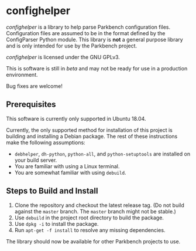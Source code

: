 # confighelper

_confighelper_ is a library to help parse Parkbench configuration files. Configuration files
are assumed to be in the format defined by the ConfigParser Python module. This library is
**not** a general purpose library and is only intended for use by the Parkbench project.

_confighelper_ is licensed under the GNU GPLv3.

This is software is still in _beta_ and may not be ready for use in a production environment.

Bug fixes are welcome!

## Prerequisites
This software is currently only supported in Ubuntu 18.04.

Currently, the only supported method for installation of this project is building and
installing a Debian package. The rest of these instructions make the following assumptions:

*   `debhelper`, `dh-python`, `python-all`, and `python-setuptools` are installed on your build
    server.
*   You are familiar with using a Linux terminal.
*   You are somewhat familiar with using `debuild`.

## Steps to Build and Install

1.  Clone the repository and checkout the latest release tag. (Do not build against the
    `master` branch. The `master` branch might not be stable.)
2.  Use `debuild` in the project root directory to build the package.
3.  Use `dpkg -i` to install the package.
4.  Run `apt-get -f install` to resolve any missing dependencies.

The library should now be available for other Parkbench projects to use.
